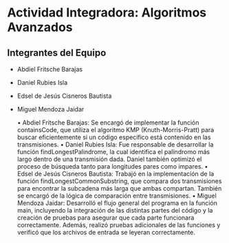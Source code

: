   # Actividad Integradora: Algoritmos Avanzados

## Integrantes del Equipo
- Abdiel Fritsche Barajas
- Daniel Rubies Isla
- Edsel de Jesús Cisneros Bautista
- Miguel Mendoza Jaidar

	•	Abdiel Fritsche Barajas: Se encargó de implementar la función containsCode, que utiliza el algoritmo KMP (Knuth-Morris-Pratt) para buscar eficientemente si un código específico está contenido en las transmisiones.
	•	Daniel Rubies Isla: Fue responsable de desarrollar la función findLongestPalindrome, la cual identifica el palíndromo más largo dentro de una transmisión dada. Daniel también optimizó el proceso de búsqueda tanto para longitudes pares como impares.
	•	Edsel de Jesús Cisneros Bautista: Trabajó en la implementación de la función findLongestCommonSubstring, que compara dos transmisiones para encontrar la subcadena más larga que ambas compartan. También se encargó de la lógica de comparación entre transmisiones.
	•	Miguel Mendoza Jaidar: Desarrolló el flujo general del programa en la función main, incluyendo la integración de las distintas partes del código y la creación de pruebas para asegurar que cada parte funcionara correctamente. Además, realizó pruebas adicionales de las funciones y verificó que los archivos de entrada se leyeran correctamente.
